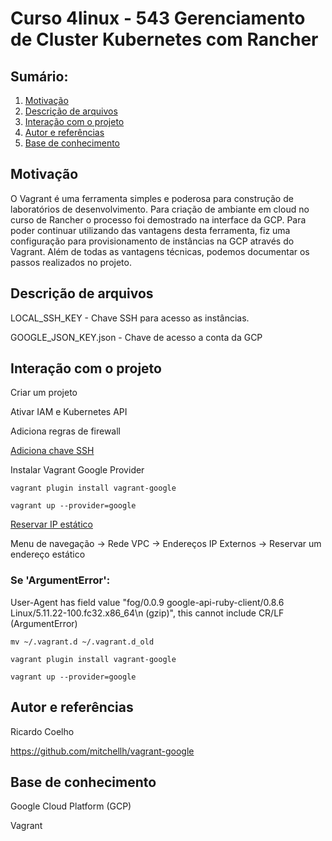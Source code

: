 # Curso 4linux - 543 Gerenciamento de Cluster Kubernetes com Rancher


## Sumário:

1. [Motivação](#motivacao)
2. [Descrição de arquivos](#file)
3. [Interação com o projeto](#interact)
4. [Autor e referências](#autor)
5. [Base de conhecimento](#ack)

## Motivação <a name="motivacao"></a>
O Vagrant é uma ferramenta simples e poderosa para construção de laboratórios de desenvolvimento. Para criação de ambiante em cloud no curso de Rancher o processo foi demostrado na interface da GCP. Para poder continuar utilizando das vantagens desta ferramenta, fiz uma configuração para provisionamento de instâncias na GCP através do Vagrant. Além de todas as vantagens técnicas, podemos documentar os passos realizados no projeto.       

## Descrição de arquivos <a name="file"></a>
LOCAL_SSH_KEY - Chave SSH para acesso as instâncias.

GOOGLE_JSON_KEY.json - Chave de acesso a conta da GCP

## Interação com o projeto <a name="interact"></a>
Criar um projeto

Ativar IAM e Kubernetes API

Adiciona regras de firewall

[Adiciona chave SSH](https://cloud.google.com/compute/docs/instances/adding-removing-ssh-keys)

Instalar Vagrant Google Provider
```
vagrant plugin install vagrant-google	
```
```
vagrant up --provider=google
```
[Reservar IP estático](https://cloud.google.com/compute/docs/ip-addresses/reserve-static-external-ip-address#reserve_new_static)

Menu de navegação -> Rede VPC -> Endereços IP Externos -> Reservar um endereço estático 

### Se 'ArgumentError': 
User-Agent has field value "fog/0.0.9 google-api-ruby-client/0.8.6 Linux/5.11.22-100.fc32.x86_64\\n (gzip)", this cannot include CR/LF (ArgumentError)

```
mv ~/.vagrant.d ~/.vagrant.d_old
```
```
vagrant plugin install vagrant-google
```
```
vagrant up --provider=google

```

## Autor e referências <a name="autor"></a>
Ricardo Coelho

https://github.com/mitchellh/vagrant-google


## Base de conhecimento <a name="ack"></a>
Google Cloud Platform (GCP)

Vagrant 
